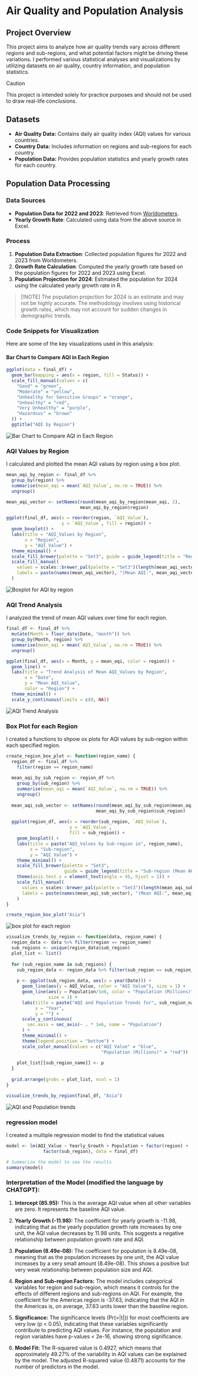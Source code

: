 # Air Quality and Population Analysis

## Project Overview

This project aims to analyze how air quality trends vary across different regions and sub-regions, and what potential factors might be driving these variations. I performed various statistical analyses and visualizations by utilizing datasets on air quality, country information, and population statistics.

> [!CAUTION]
> This project is intended solely for practice purposes and should not be used to draw real-life conclusions.


## Datasets

-   **Air Quality Data:** Contains daily air quality index (AQI) values for various countries.
-   **Country Data:** Includes information on regions and sub-regions for each country.
-   **Population Data:** Provides population statistics and yearly growth rates for each country.

## Population Data Processing

### Data Sources

-   **Population Data for 2022 and 2023**: Retrieved from [Worldometers](https://www.worldometers.info/).
-   **Yearly Growth Rate**: Calculated using data from the above source in Excel.

### Process

1.  **Population Data Extraction**: Collected population figures for 2022 and 2023 from Worldometers.
2.  **Growth Rate Calculation**: Computed the yearly growth rate based on the population figures for 2022 and 2023 using Excel.
3.  **Population Projection for 2024**: Estimated the population for 2024 using the calculated yearly growth rate in R.

> [!NOTE] The population projection for 2024 is an estimate and may not be highly accurate. The methodology involves using historical growth rates, which may not account for sudden changes in demographic trends.

### Code Snippets for Visualization

Here are some of the key visualizations used in this analysis:

#### Bar Chart to Compare AQI in Each Region

``` r
ggplot(data = final_df) + 
  geom_bar(mapping = aes(x = region, fill = Status)) + 
  scale_fill_manual(values = c(
    "Good" = "green", 
    "Moderate" = "yellow", 
    "Unhealthy for Sensitive Groups" = "orange", 
    "Unhealthy" = "red", 
    "Very Unhealthy" = "purple", 
    "Hazardous" = "brown"
  )) +
  ggtitle("AQI by Region")
```

![Bar Chart to Compare AQI in Each Region](plots/AQI%20by%20region.png)

### AQI Values by Region

I calculated and plotted the mean AQI values by region using a box plot.

``` r
mean_aqi_by_region <- final_df %>%
  group_by(region) %>%
  summarise(mean_aqi = mean(`AQI_Value`, na.rm = TRUE)) %>%
  ungroup()

mean_aqi_vector <- setNames(round(mean_aqi_by_region$mean_aqi, 2), 
                            mean_aqi_by_region$region)

ggplot(final_df, aes(x = reorder(region, `AQI_Value`), 
                     y = `AQI_Value`, fill = region)) +
  geom_boxplot() +
  labs(title = "AQI_Values by Region",
       x = "Region",
       y = "AQI_Value") +
  theme_minimal() +
  scale_fill_brewer(palette = "Set3", guide = guide_legend(title = "Region (Mean AQI)")) +
  scale_fill_manual(
    values = scales::brewer_pal(palette = "Set3")(length(mean_aqi_vector)),
    labels = paste(names(mean_aqi_vector), "(Mean AQI:", mean_aqi_vector, ")")
  )
```

![Boxplot for AQI by region](plots/Boxplot%20for%20AQI%20values.png)

### AQI Trend Analysis

I analyzed the trend of mean AQI values over time for each region.

``` r
final_df <- final_df %>%
  mutate(Month = floor_date(Date, "month")) %>%
  group_by(Month, region) %>%
  summarise(mean_aqi = mean(`AQI_Value`, na.rm = TRUE)) %>%
  ungroup()

ggplot(final_df, aes(x = Month, y = mean_aqi, color = region)) +
  geom_line() +
  labs(title = "Trend Analysis of Mean AQI_Values by Region",
       x = "Date",
       y = "Mean AQI_Value",
       color = "Region") +
  theme_minimal() +
  scale_y_continuous(limits = c(0, NA))
```

![AQI Trend Analysis](plots/Trend%20Analysis%20of%20Mean%20AQI_Values%20by%20Region.png)

### Box Plot for each Region

I created a functions to shpow ox plots for AQI values by sub-region within each specified region.

``` r
create_region_box_plot <- function(region_name) {
  region_df <- final_df %>%
    filter(region == region_name)
  
  mean_aqi_by_sub_region <- region_df %>%
    group_by(sub_region) %>%
    summarise(mean_aqi = mean(`AQI_Value`, na.rm = TRUE)) %>%
    ungroup()
  
  mean_aqi_sub_vector <- setNames(round(mean_aqi_by_sub_region$mean_aqi, 2), 
                                  mean_aqi_by_sub_region$sub_region)
  
  ggplot(region_df, aes(x = reorder(sub_region, `AQI_Value`), 
                        y = `AQI_Value`, 
                        fill = sub_region)) +
    geom_boxplot() +
    labs(title = paste("AQI_Values by Sub-region in", region_name),
         x = "Sub-region",
         y = "AQI_Value") +
    theme_minimal() +
    scale_fill_brewer(palette = "Set3", 
                      guide = guide_legend(title = "Sub-region (Mean AQI)")) +
    theme(axis.text.x = element_text(angle = 45, hjust = 1)) +
    scale_fill_manual(
      values = scales::brewer_pal(palette = "Set3")(length(mean_aqi_sub_vector)),
      labels = paste(names(mean_aqi_sub_vector), "(Mean AQI:", mean_aqi_sub_vector, ")")
    )
}

create_region_box_plot("Asia")
```

![box plot for each region](plots/AQI_Values%20by%20Sub-region%20in%20Asia.png)

``` r
visualize_trends_by_region <- function(data, region_name) {
  region_data <- data %>% filter(region == region_name)
  sub_regions <- unique(region_data$sub_region)
  plot_list <- list()
  
  for (sub_region_name in sub_regions) {
    sub_region_data <- region_data %>% filter(sub_region == sub_region_name)
    
    p <- ggplot(sub_region_data, aes(x = year(Date))) +
      geom_line(aes(y = AQI_Value, color = "AQI Value"), size = 1) +
      geom_line(aes(y = Population/1e6, color = "Population (Millions)"), 
                size = 1) + 
      labs(title = paste("AQI and Population Trends for", sub_region_name),
           x = "Year",
           y = "") +
      scale_y_continuous(
        sec.axis = sec_axis(~ . * 1e6, name = "Population")
      ) +
      theme_minimal() +
      theme(legend.position = "bottom") +
      scale_color_manual(values = c("AQI Value" = "blue", 
                                    "Population (Millions)" = "red"))
    
    plot_list[[sub_region_name]] <- p
  }
  
  grid.arrange(grobs = plot_list, ncol = 1)
}

visualize_trends_by_region(final_df, "Asia")
```

![AQI and Population trends](plots/AQI%20and%20Population%20trends.png%20.png)

### regression model

I created a multiple regression model to find the statistical values

``` r
model <- lm(AQI_Value ~ Yearly_Growth + Population + factor(region) + 
              factor(sub_region), data = final_df)

# Summarize the model to see the results
summary(model)
```

### Interpretation of the Model (modified the language by CHATGPT):

1.  **Intercept (85.95):** This is the average AQI value when all other variables are zero. It represents the baseline AQI value.

2.  **Yearly Growth (-11.98):** The coefficient for yearly growth is -11.98, indicating that as the yearly population growth rate increases by one unit, the AQI value decreases by 11.98 units. This suggests a negative relationship between population growth rate and AQI.

3.  **Population (8.49e-08):** The coefficient for population is 8.49e-08, meaning that as the population increases by one unit, the AQI value increases by a very small amount (8.49e-08). This shows a positive but very weak relationship between population size and AQI.

4.  **Region and Sub-region Factors:** The model includes categorical variables for region and sub-region, which means it controls for the effects of different regions and sub-regions on AQI. For example, the coefficient for the Americas region is -37.63, indicating that the AQI in the Americas is, on average, 37.63 units lower than the baseline region.

5.  **Significance:** The significance levels (Pr(\>\|t\|)) for most coefficients are very low (p \< 0.05), indicating that these variables significantly contribute to predicting AQI values. For instance, the population and region variables have p-values \< 2e-16, showing strong significance.

6.  **Model Fit:** The R-squared value is 0.4927, which means that approximately 49.27% of the variability in AQI values can be explained by the model. The adjusted R-squared value (0.4871) accounts for the number of predictors in the model.

